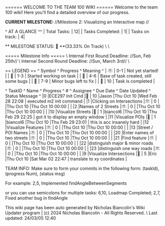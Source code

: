 ====== WELCOME TO THE TEAM 100 WIKI ======
Welcome to the team 100 wiki! Here you'll find a detailed overview of our progress. 

**CURRENT MILESTONE:** //Milestone 2: Visualizing an Interactive map //

^ AT A GLANCE ^^
| Total Tasks: | 12| 
| Tasks Completed: | 1| 
| Tasks on track: | 4| 

** MILESTONE STATUS:  🍊 **(33.33% On Track)  \\ \\

===== Milestone Info ===== \\ 
Internal First Round Deadline: //Sun, Feb 25th// \\ 
Internal Second Round Deadline: //Sun, March 3rd// \\ 

== LEGEND ==
^ Symbol ^ Progress ^ Meaning ^
| :!!: | 0-1 | Not yet started! |
| 🍎 | 1-3 | Started working on task |
| 🍊 | 4-6 | Base of task created, still some bugs |
| 🍋 | 7-9 | Minor bugs left to fix |
| 🍏 | 10 | Task is completed |


^ TaskID ^ Name ^ Progress ^ # ^ Assignee ^ Due Date ^ Date Updated ^ Status Message ^
|0 |ECE297 Init Cmd     |🍏 |  10 |Jason |Thu Oct 10 |Wed Feb 28 22:08 | executed m2 init command |
|1 |Clicking on Intersections     |:!!: | 0 |     |Thu Oct 10 |Thu Oct 10 00:00 | |
|2 |Names of 2 Streets     |:!!: | 0 |     |Thu Oct 10 |Thu Oct 10 00:00 | |
|10 |Visualize Streets     |🍎 | 1 |biancol6 |Thu Oct 10 |Thu Feb 29 22:25 | got it to display an empty window |
|11 |Visualize POIs     |🍎 | 1 |biancol6 |Thu Oct 10 |Thu Feb 29 23:01 | this is acc insanely hard |
|12 |Visualize Features     |:!!: | 0 |     |Thu Oct 10 |Thu Oct 10 00:00 | |
|13 |Street / POI Names     |:!!: | 0 |     |Thu Oct 10 |Thu Oct 10 00:00 | |
|20 |Enter names of two streets     |:!!: | 0 |     |Thu Oct 10 |Thu Oct 10 00:00 | |
|21 |Find feature     |:!!: | 0 |     |Thu Oct 10 |Thu Oct 10 00:00 | |
|22 |distinguish major & minor roads     |:!!: | 0 |     |Thu Oct 10 |Thu Oct 10 00:00 | |
|23 |distinguish one way roads     |:!!: | 0 |     |Thu Oct 10 |Thu Oct 10 00:00 | |
|9 |Visualize Intersections     |🍊 |  5 |Eric |Thu Oct 10 |Sat Mar 02 22:47 | translate to xy coordinates |



TEAM INFO: Make sure to form your commits in the following form: 
  (taskId), (progress Num), (status msg)

For example:
  2,5, Implemented findAngleBetweenSegments

or you can use semicolons for multiple tasks:
  6,10, Loadmap Completed; 2,7, Fixed another bug in findAngle

This wiki page has been auto generated by Nicholas Biancolin's Wiki Updater program | (c) 2024 Nicholas Biancolin - All Rights Reserved. \\ 
Last updated: 24/03/05 12:40